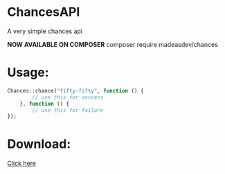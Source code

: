 # ChancesAPI
A very simple chances api

**NOW AVAILABLE ON COMPOSER** composer require madeasdev/chances

# **Usage:**
```php
Chances::chance("fifty-fifty", function () {
        // use this for success
    }, function () {
        // use this for failure
});
```

# **Download**:
[Click here](https://github.com/RexZetronYT23/ChancesAPI/archive/refs/heads/main.zip)
